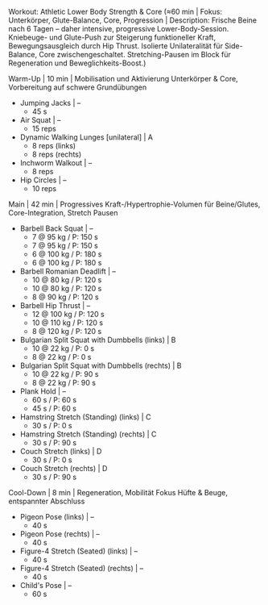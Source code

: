 Workout: Athletic Lower Body Strength & Core (≈60 min | Fokus: Unterkörper, Glute-Balance, Core, Progression | Description: Frische Beine nach 6 Tagen – daher intensive, progressive Lower-Body-Session. Kniebeuge- und Glute-Push zur Steigerung funktioneller Kraft, Bewegungsausgleich durch Hip Thrust. Isolierte Unilateralität für Side-Balance, Core zwischengeschaltet. Stretching-Pausen im Block für Regeneration und Beweglichkeits-Boost.)

Warm-Up | 10 min | Mobilisation und Aktivierung Unterkörper & Core, Vorbereitung auf schwere Grundübungen
- Jumping Jacks | –
    - 45 s 
- Air Squat | –
    - 15 reps
- Dynamic Walking Lunges [unilateral] | A
    - 8 reps (links)
    - 8 reps (rechts)
- Inchworm Walkout | –
    - 8 reps
- Hip Circles | –
    - 10 reps

Main | 42 min | Progressives Kraft-/Hypertrophie-Volumen für Beine/Glutes, Core-Integration, Stretch Pausen
- Barbell Back Squat | –
    - 7 @ 95 kg / P: 150 s
    - 7 @ 95 kg / P: 150 s
    - 6 @ 100 kg / P: 180 s
    - 6 @ 100 kg / P: 180 s
- Barbell Romanian Deadlift | –
    - 10 @ 80 kg / P: 120 s
    - 10 @ 80 kg / P: 120 s
    - 8 @ 90 kg / P: 120 s
- Barbell Hip Thrust | –
    - 12 @ 100 kg / P: 120 s
    - 10 @ 110 kg / P: 120 s
    - 8 @ 120 kg / P: 120 s
- Bulgarian Split Squat with Dumbbells (links) | B
    - 10 @ 22 kg / P: 0 s
    - 8 @ 22 kg / P: 0 s
- Bulgarian Split Squat with Dumbbells (rechts) | B
    - 10 @ 22 kg / P: 90 s
    - 8 @ 22 kg / P: 90 s
- Plank Hold | –
    - 60 s / P: 60 s
    - 45 s / P: 60 s
- Hamstring Stretch (Standing) (links) | C
    - 30 s / P: 0 s
- Hamstring Stretch (Standing) (rechts) | C
    - 30 s / P: 90 s
- Couch Stretch (links) | D
    - 30 s / P: 0 s
- Couch Stretch (rechts) | D
    - 30 s / P: 90 s

Cool-Down | 8 min | Regeneration, Mobilität Fokus Hüfte & Beuge, entspannter Abschluss
- Pigeon Pose (links) | –
    - 40 s
- Pigeon Pose (rechts) | –
    - 40 s
- Figure-4 Stretch (Seated) (links) | –
    - 40 s
- Figure-4 Stretch (Seated) (rechts) | –
    - 40 s
- Child's Pose | –
    - 60 s